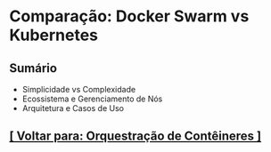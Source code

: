 # Comparação: Docker Swarm vs Kubernetes

## Sumário

- Simplicidade vs Complexidade
- Ecossistema e Gerenciamento de Nós
- Arquitetura e Casos de Uso

## [[ Voltar para: Orquestração de Contêineres ]](../orquestracao-conteineres.md#docker-swarm-vs-kubernetes)